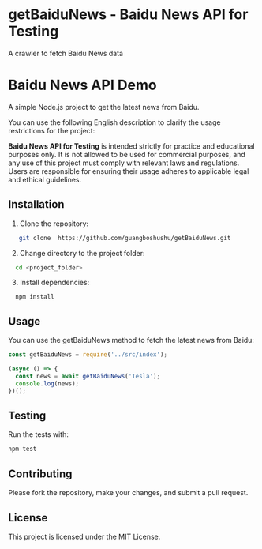 # getBaiduNews - Baidu News API for Testing
A crawler to fetch Baidu News data

# Baidu News API Demo

A simple Node.js project to get the latest news from Baidu.

You can use the following English description to clarify the usage restrictions for the project:

**Baidu News API for Testing**  is intended strictly for practice and educational purposes only. It is not allowed to be used for commercial purposes, and any use of this project must comply with relevant laws and regulations. Users are responsible for ensuring their usage adheres to applicable legal and ethical guidelines.


## Installation

1. Clone the repository:
```bash
   git clone  https://github.com/guangboshushu/getBaiduNews.git
```
2. Change directory to the project folder:
```bash
  cd <project_folder>
```  
3. Install dependencies:
```  
  npm install
```  


## Usage
You can use the getBaiduNews method to fetch the latest news from Baidu:

```js
const getBaiduNews = require('../src/index');

(async () => {
  const news = await getBaiduNews('Tesla');
  console.log(news);
})();
```
## Testing
Run the tests with:
```bash
npm test
```

## Contributing
Please fork the repository, make your changes, and submit a pull request.

## License
This project is licensed under the MIT License.
